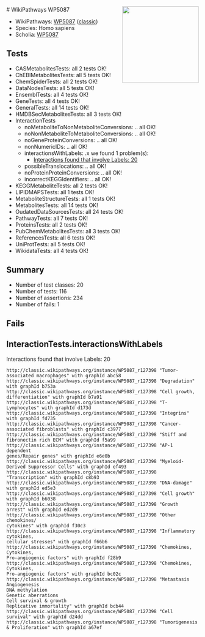 <img style="float: right; width: 200px" src="https://upload.wikimedia.org/wikipedia/commons/thumb/8/83/Wplogo_with_text_500.png/640px-Wplogo_with_text_500.png" />
# WikiPathways WP5087

* WikiPathways: [WP5087](https://wikipathways.org/pathways/WP5087) ([classic](https://classic.wikipathways.org/instance/WP5087))
* Species: Homo sapiens
* Scholia: [WP5087](https://scholia.toolforge.org/wikipathways/WP5087)
## Tests
* CASMetabolitesTests: all 2 tests OK!
* ChEBIMetabolitesTests: all 5 tests OK!
* ChemSpiderTests: all 2 tests OK!
* DataNodesTests: all 5 tests OK!
* EnsemblTests: all 4 tests OK!
* GeneTests: all 4 tests OK!
* GeneralTests: all 14 tests OK!
* HMDBSecMetabolitesTests: all 3 tests OK!
* InteractionTests
    * noMetaboliteToNonMetaboliteConversions: .. all OK!
    * noNonMetaboliteToMetaboliteConversions: .. all OK!
    * noGeneProteinConversions: .. all OK!
    * nonNumericIDs: .. all OK!
    * interactionsWithLabels: .x we found 1 problem(s):
        * [Interactions found that involve Labels: 20](#fe97a8d7)
    * possibleTranslocations: .. all OK!
    * noProteinProteinConversions: .. all OK!
    * incorrectKEGGIdentifiers: .. all OK!
* KEGGMetaboliteTests: all 2 tests OK!
* LIPIDMAPSTests: all 1 tests OK!
* MetaboliteStructureTests: all 1 tests OK!
* MetabolitesTests: all 14 tests OK!
* OudatedDataSourcesTests: all 24 tests OK!
* PathwayTests: all 7 tests OK!
* ProteinsTests: all 2 tests OK!
* PubChemMetabolitesTests: all 3 tests OK!
* ReferencesTests: all 6 tests OK!
* UniProtTests: all 5 tests OK!
* WikidataTests: all 4 tests OK!


## Summary

* Number of test classes: 20
* Number of tests: 116
* Number of assertions: 234
* Number of fails: 1

## Fails

<a name="fe97a8d7" />

## InteractionTests.interactionsWithLabels

Interactions found that involve Labels: 20
```
http://classic.wikipathways.org/instance/WP5087_r127398 "Tumor-associated macrophages" with graphId abc58
http://classic.wikipathways.org/instance/WP5087_r127398 "Degradation" with graphId b753a
http://classic.wikipathways.org/instance/WP5087_r127398 "Cell growth,
differentiation" with graphId b7a91
http://classic.wikipathways.org/instance/WP5087_r127398 "T-Lymphocytes" with graphId d173d
http://classic.wikipathways.org/instance/WP5087_r127398 "Integrins" with graphId fd735
http://classic.wikipathways.org/instance/WP5087_r127398 "Cancer-associated fibroblasts" with graphId c3977
http://classic.wikipathways.org/instance/WP5087_r127398 "Stiff and 
fibronectin rich ECM" with graphId f5a99
http://classic.wikipathways.org/instance/WP5087_r127398 "AP-1 dependent 
genes/Repair genes" with graphId e6e0b
http://classic.wikipathways.org/instance/WP5087_r127398 "Myeloid-Derived Suppressor Cells" with graphId ef493
http://classic.wikipathways.org/instance/WP5087_r127398 "Transcription" with graphId c8b93
http://classic.wikipathways.org/instance/WP5087_r127398 "DNA-damage" with graphId ed5e3
http://classic.wikipathways.org/instance/WP5087_r127398 "Cell growth" with graphId b6038
http://classic.wikipathways.org/instance/WP5087_r127398 "Growth arrest" with graphId ed2d9
http://classic.wikipathways.org/instance/WP5087_r127398 "Other chemokines/
cytokines" with graphId f30c3
http://classic.wikipathways.org/instance/WP5087_r127398 "Inflammatory cytokines,
cellular stresses" with graphId f66b6
http://classic.wikipathways.org/instance/WP5087_r127398 "Chemokines, Cytokines,
Pro-angiogenic factors" with graphId f28b9
http://classic.wikipathways.org/instance/WP5087_r127398 "Chemokines, Cytokines,
Pro-angiogenic factors" with graphId bc02c
http://classic.wikipathways.org/instance/WP5087_r127398 "Metastasis
Angiogenesis
DNA methylation
Genetic aberrations
Cell survival & growth
Replicative immortality" with graphId bcb44
http://classic.wikipathways.org/instance/WP5087_r127398 "Cell survival" with graphId d24dd
http://classic.wikipathways.org/instance/WP5087_r127398 "Tumorigenesis & Proliferation" with graphId a67ef
```

